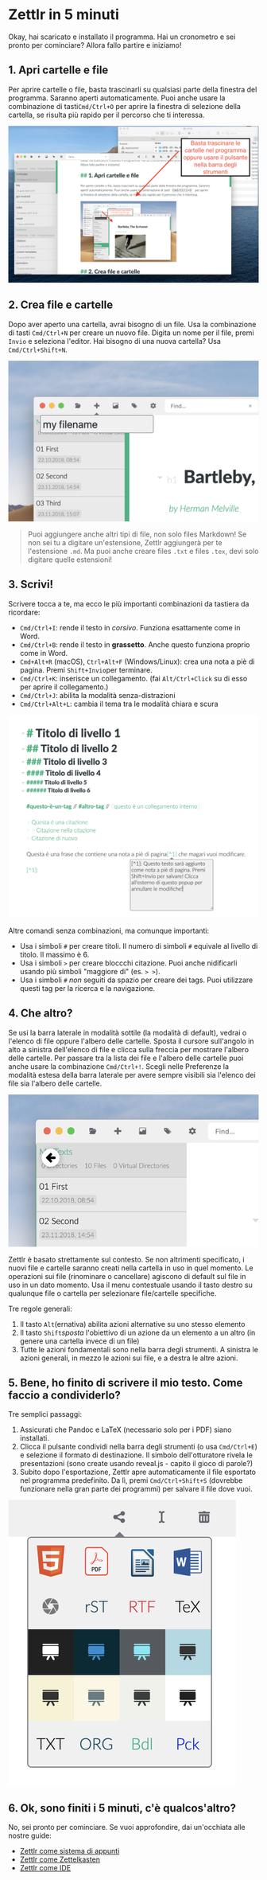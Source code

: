 # Zettlr in 5 minuti

Okay, hai scaricato e installato il programma. Hai un cronometro e sei pronto per cominciare? Allora fallo partire e iniziamo!

## 1. Apri cartelle e file

Per aprire cartelle o file, basta trascinarli su qualsiasi parte della finestra del programma. Saranno aperti automaticamente. Puoi anche usare la combinazione di tasti`Cmd/Ctrl+O` per aprire la finestra di selezione della cartella, se risulta più rapido per il percorso che ti interessa.

![open.png](img/open.png)

## 2. Crea file e cartelle

Dopo aver aperto una cartella, avrai bisogno di un file. Usa la combinazione di tasti `Cmd/Ctrl+N` per creare un nuovo file. Digita un nome per il file, premi `Invio` e seleziona l'editor. Hai bisogno di una nuova cartella? Usa `Cmd/Ctrl+Shift+N`.

![create.png](img/create.png)

> Puoi aggiungere anche altri tipi di file, non solo files Markdown! Se non sei tu a digitare un'estensione, Zettlr aggiungerà per te l'estensione `.md`. Ma puoi anche creare files `.txt` e files `.tex`, devi solo digitare quelle estensioni! 

## 3. Scrivi!

Scrivere tocca a te, ma ecco le più importanti combinazioni da tastiera da ricordare:

- `Cmd/Ctrl+I`: rende il testo in _corsivo_. Funziona esattamente come in Word.
- `Cmd/Ctrl+B`: rende il testo in **grassetto**. Anche questo funziona proprio come in Word.
- `Cmd+Alt+R` (macOS), `Ctrl+Alt+F` (Windows/Linux): crea una nota a piè di pagina. Premi `Shift+Invio`per terminare.
- `Cmd/Ctrl+K`: inserisce un collegamento. (fai `Alt/Ctrl+Click` su di esso per aprire il collegamento.)
- `Cmd/Ctrl+J`: abilita la modalità senza-distrazioni
- `Cmd/Ctrl+Alt+L`: cambia il tema tra le modalità chiara e scura

![markdown.png](img/markdown.png)

Altre comandi senza combinazioni, ma comunque importanti:

- Usa i simboli `#` per creare titoli. Il numero di simboli `#` equivale al livello di titolo. Il massimo è 6.
- Usa i simboli `>` per creare bloccchi citazione. Puoi anche nidificarli usando più simboli "maggiore di" (es. `> >`).
- Usa i simboli `#` _non_ seguiti da spazio per creare dei tags. Puoi utilizzare questi tag per la ricerca e la navigazione.

## 4. Che altro?
Se usi la barra laterale in modalità sottile (la modalità di default), vedrai o l'elenco di file oppure l'albero delle cartelle. Sposta il cursore sull'angolo in alto a sinistra dell'elenco di file e clicca sulla freccia per mostrare l'albero delle cartelle. Per passare tra la lista dei file e l'albero delle cartelle puoi anche usare la combinazione `Cmd/Ctrl+!`. Scegli nelle Preferenze la modalità estesa della barra laterale per avere sempre visibili sia l'elenco dei file sia l'albero delle cartelle.

![back.png](img/back.png)

Zettlr è basato strettamente sul contesto. Se non altrimenti specificato, i nuovi file e cartelle saranno creati nella cartella in uso in quel momento. Le operazioni sui file (rinominare o cancellare) agiscono di default sul file in uso in un dato momento. Usa il menu contestuale usando il tasto destro su qualunque file o cartella per selezionare file/cartelle specifiche.

Tre regole generali:

1. Il tasto `Alt`(ernativa) abilita azioni alternative su uno stesso elemento
2. Il tasto `Shift`_sposta_ l'obiettivo di un azione da un elemento a un altro (in genere una cartella invece di un file)
3. Tutte le azioni fondamentali sono nella barra degli strumenti. A sinistra le azioni generali, in mezzo le azioni sui file, e a destra le altre azioni.

## 5. Bene, ho finito di scrivere il mio testo. Come faccio a condividerlo?

Tre semplici passaggi:

1. Assicurati che Pandoc e LaTeX (necessario solo per i PDF) siano installati.
2. Clicca il pulsante condividi nella barra degli strumenti (o usa `Cmd/Ctrl+E`) e selezione il formato di destinazione. Il simbolo dell'otturatore rivela le presentazioni (sono create usando reveal.js - capito il gioco di parole?)
3. Subito dopo l'esportazione, Zettlr apre automaticamente il file esportato nel programma predefinito. Da lì, premi `Cmd/Ctrl+Shift+S` (dovrebbe funzionare nella gran parte dei programmi) per salvare il file dove vuoi.

![export.png](img/export.png)

## 6. Ok, sono finiti i 5 minuti, c'è qualcos'altro?

No, sei pronto per cominciare. Se vuoi approfondire, dai un'occhiata alle nostre guide:

- [Zettlr come sistema di appunti](guides/guide-notes.md)
- [Zettlr come Zettelkasten](guides/guide-zettelkasten.md)
- [Zettlr come IDE](guides/guide-ide.md)